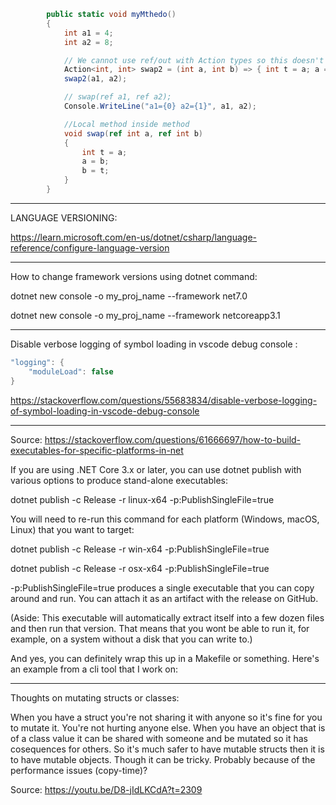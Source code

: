 ```cs
        public static void myMthedo()
        {
            int a1 = 4;
            int a2 = 8;

            // We cannot use ref/out with Action types so this doesn't work
            Action<int, int> swap2 = (int a, int b) => { int t = a; a = b; b = t; };
            swap2(a1, a2);

            // swap(ref a1, ref a2);
            Console.WriteLine("a1={0} a2={1}", a1, a2);                

            //Local method inside method
            void swap(ref int a, ref int b)
            {
                int t = a;
                a = b;
                b = t;
            }
        }

```


-----------------------------------------------------------------



LANGUAGE VERSIONING:

https://learn.microsoft.com/en-us/dotnet/csharp/language-reference/configure-language-version

-----------------------------------------------------------------


How to change framework versions using dotnet command:


dotnet new console -o my_proj_name --framework net7.0

dotnet new console -o my_proj_name --framework netcoreapp3.1

-----------------------------------------------------------------

Disable verbose logging of symbol loading in vscode debug console :

```cs
"logging": {
    "moduleLoad": false
}
```

https://stackoverflow.com/questions/55683834/disable-verbose-logging-of-symbol-loading-in-vscode-debug-console

-----------------------------------------------------------------
Source: https://stackoverflow.com/questions/61666697/how-to-build-executables-for-specific-platforms-in-net


If you are using .NET Core 3.x or later, you can use dotnet publish with various options to produce stand-alone executables:

dotnet publish -c Release -r linux-x64 -p:PublishSingleFile=true

You will need to re-run this command for each platform (Windows, macOS, Linux) that you want to target:

dotnet publish -c Release -r win-x64 -p:PublishSingleFile=true

dotnet publish -c Release -r osx-x64 -p:PublishSingleFile=true

-p:PublishSingleFile=true produces a single executable that you can copy around and run. You can attach it as an artifact with the release on GitHub.

(Aside: This executable will automatically extract itself into a few dozen files and then run that version. That means that you wont be able to run it, for example, on a system without a disk that you can write to.)

And yes, you can definitely wrap this up in a Makefile or something. Here's an example from a cli tool that I work on:


-----------------------------------------------------------------

Thoughts on mutating structs or classes:

When you have a struct you're not sharing it with anyone
so it's fine for you to mutate it. You're not hurting anyone else.
When you have an object that is of a class value it can be shared with someone and be mutated so it has cosequences for others.
So it's much safer to have mutable structs then it is to have mutable objects.
Though it can be tricky. Probably because of the performance issues (copy-time)?

Source: https://youtu.be/D8-jIdLKCdA?t=2309
